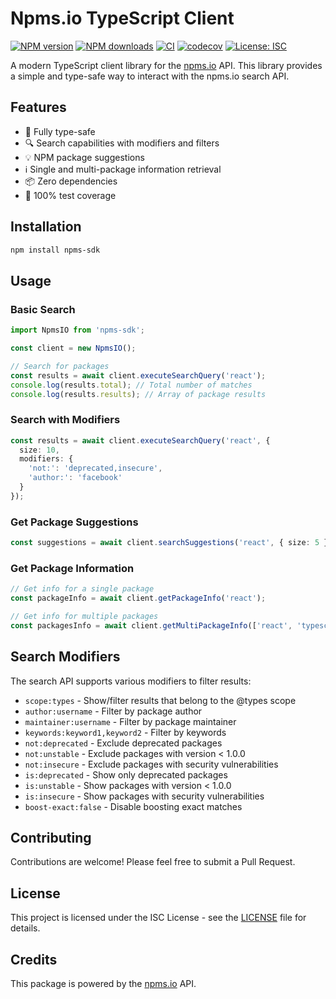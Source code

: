 # Npms.io TypeScript Client

[![NPM
version](https://img.shields.io/npm/v/npms-sdk.svg?style=flat)](https://www.npmjs.com/package/npmsio-client)
[![NPM
downloads](https://img.shields.io/npm/dm/npms-sdk.svg?style=flat)](https://www.npmjs.com/package/npmsio-client)
[![CI](https://github.com/flaviodelgrosso/npms-sdk/actions/workflows/ci.yml/badge.svg?branch=master)](https://github.com/flaviodelgrosso/npms-sdk/actions/workflows/ci.yml)
[![codecov](https://codecov.io/gh/flaviodelgrosso/npms-sdk/graph/badge.svg?token=FAWWPSCT1S)](https://codecov.io/gh/flaviodelgrosso/npms-sdk)
[![License: ISC](https://img.shields.io/badge/License-ISC-blue.svg)](https://opensource.org/licenses/ISC)

A modern TypeScript client library for the [npms.io](https://npms.io) API. This library provides a simple and type-safe way to interact with the npms.io search API.

## Features

- 🎯 Fully type-safe
- 🔍 Search capabilities with modifiers and filters
- 💡 NPM package suggestions
- ℹ️ Single and multi-package information retrieval
- 📦 Zero dependencies
- 🧪 100% test coverage

## Installation

```bash
npm install npms-sdk
```

## Usage

### Basic Search

```typescript
import NpmsIO from 'npms-sdk';

const client = new NpmsIO();

// Search for packages
const results = await client.executeSearchQuery('react');
console.log(results.total); // Total number of matches
console.log(results.results); // Array of package results
```

### Search with Modifiers

```typescript
const results = await client.executeSearchQuery('react', {
  size: 10,
  modifiers: {
    'not:': 'deprecated,insecure',
    'author:': 'facebook'
  }
});
```

### Get Package Suggestions

```typescript
const suggestions = await client.searchSuggestions('react', { size: 5 });
```

### Get Package Information

```typescript
// Get info for a single package
const packageInfo = await client.getPackageInfo('react');

// Get info for multiple packages
const packagesInfo = await client.getMultiPackageInfo(['react', 'typescript']);
```

## Search Modifiers

The search API supports various modifiers to filter results:

- `scope:types` - Show/filter results that belong to the @types scope
- `author:username` - Filter by package author
- `maintainer:username` - Filter by package maintainer
- `keywords:keyword1,keyword2` - Filter by keywords
- `not:deprecated` - Exclude deprecated packages
- `not:unstable` - Exclude packages with version < 1.0.0
- `not:insecure` - Exclude packages with security vulnerabilities
- `is:deprecated` - Show only deprecated packages
- `is:unstable` - Show packages with version < 1.0.0
- `is:insecure` - Show packages with security vulnerabilities
- `boost-exact:false` - Disable boosting exact matches

## Contributing

Contributions are welcome! Please feel free to submit a Pull Request.

## License

This project is licensed under the ISC License - see the [LICENSE](LICENSE) file for details.

## Credits

This package is powered by the [npms.io](https://npms.io) API.
